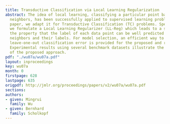 ```yaml
---
title: Transductive Classification via Local Learning Regularization
abstract: The idea of local learning, classifying a particular point based on its
  neighbors, has been successfully applied to supervised learning problems. In this
  paper, we adapt it for Transductive Classification (TC) problems. Specifically,
  we formulate a Local Learning Regularizer (LL-Reg) which leads to a solution with
  the property that the label of each data point can be well predicted based on its
  neighbors and their labels. For model selection, an efficient way to compute the
  leave-one-out classification error is provided for the proposed and related algorithms.
  Experimental results using several benchmark datasets illustrate the effectiveness
  of the proposed approach.
pdf: "./wu07a/wu07a.pdf"
layout: inproceedings
key: wu07a
month: 0
firstpage: 628
lastpage: 635
origpdf: http://jmlr.org/proceedings/papers/v2/wu07a/wu07a.pdf
sections: 
authors:
- given: Mingrui
  family: Wu
- given: Bernhard
  family: Scholkopf
---
```

